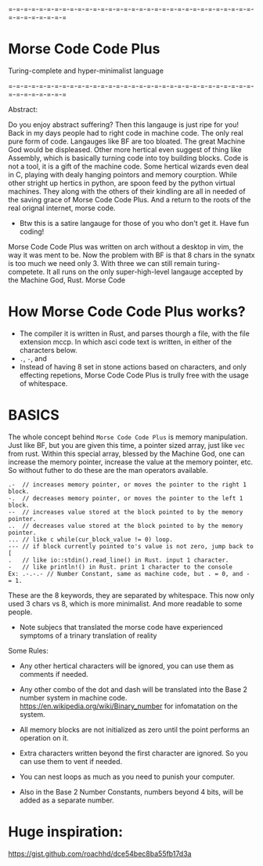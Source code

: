 =-=-=-=-=-=-=-=-=-=-=-=-=-=-=-=-=-=-=-=-=-=-=-=-=-=-=-=-=-=-=-=-=-=-=-=-=-=-=-=

# Morse Code Code Plus

Turing-complete and hyper-minimalist language

=-=-=-=-=-=-=-=-=-=-=-=-=-=-=-=-=-=-=-=-=-=-=-=-=-=-=-=-=-=-=-=-=-=-=-=-=-=-=-=

Abstract:

Do you enjoy abstract suffering? Then this langauge is just ripe for you! 
Back in my days people had to right code in machine code. The only real pure form of code. Langauges like BF are too bloated.
The great Machine God would be displeased. Other more hertical even suggest of thing like Assembly, which is basically turning code into toy building blocks.
Code is not a tool, it is a gift of the machine code. Some hertical wizards even deal in C, playing with dealy hanging pointors and memory courption. 
While other stright up hertics in python, are spoon feed by the python virtual machines. They along with the others of their kindling are all in needed of the 
saving grace of Morse Code Code Plus. And a return to the roots of the real orignal internet, morse code.

- Btw this is a satire langauge for those of you who don't get it. Have fun coding! 

Morse Code Code Plus was written on arch without a desktop in vim, the way it was ment to be. Now the problem with BF is that 8 chars in the synatx is too much
we need only 3. With three we can still remain turing-competete. It all runs on the only super-high-level langauge accepted by the Machine God, Rust. 
Morse Code

# How Morse Code Code Plus works?

- The compiler it is written in Rust, and parses thourgh a file, with the file extension mccp. In which asci code text is written, in either of the characters below.
- `.`, `-`, and ` `
- Instead of having 8 set in stone actions based on characters, and only effecting repetions, Morse Code Code Plus is trully free with the usage of whitespace.

# BASICS

The whole concept behind `Morse Code Code Plus` is memory manipulation. Just like BF, but you are given this time, a pointer sized array, just like `vec` from rust. Within this special array, blessed by the Machine God, one can increase the memory pointer, increase the value at the memory pointer, etc. So without futher to do these are the man operators available. 
``` Morse Code Code Plus
.-  // increases memory pointer, or moves the pointer to the right 1 block.
-.  // decreases memory pointer, or moves the pointer to the left 1 block.
--  // increases value stored at the block pointed to by the memory pointer.
..  // decreases value stored at the block pointed to by the memory pointer.
... // like c while(cur_block_value != 0) loop.
--- // if block currently pointed to's value is not zero, jump back to [
.   // like io::stdin().read_line() in Rust. input 1 character.
-   // like println!() in Rust. print 1 character to the console
Ex: .-.-.- // Number Constant, same as machine code, but . = 0, and - = 1.
```
These are the 8 keywords, they are separated by whitespace.
This now only used 3 chars vs 8, which is more minimalist. And more readable to some people.
* Note subjecs that translated the morse code have experienced symptoms of a trinary translation of reality

Some Rules:

- Any other hertical characters will be ignored, you can use them as comments if needed.
  
- Any other combo of the dot and dash will be translated into the Base 2 number system in machine code. https://en.wikipedia.org/wiki/Binary_number for infomatation on the system.

- All memory blocks are not initialized as zero until the point performs an operation on it.

- Extra characters written beyond the first character are ignored. So you can use them to vent if needed.

- You can nest loops as much as you need to punish your computer.

- Also in the Base 2 Number Constants, numbers beyond 4 bits, will be added as a separate number.

# Huge inspiration:
https://gist.github.com/roachhd/dce54bec8ba55fb17d3a
